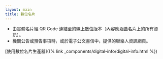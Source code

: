 ```yaml
---
layout: main
title: 數位名片
---
```


- 由實體名片經 QR Code 連結至的線上數位版本（內容應涵蓋名片上的所有資訊）。
- 機關公告或預告事項時，或於電子公文書信中，提供的聯絡人資訊網頁。

[使用數位名片生產器]({% link _components/digital-info/digital-info.html %})
